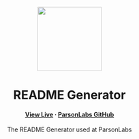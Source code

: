 <p align="center">
  <img src="https://avatars.githubusercontent.com/u/138057124?s=200&v=4" width="150" />
</p>
<h1 align="center">README Generator</h1>

<p align="center">
  
</p>

<h4 align="center">
  <a href="https://readme.parson.dev">View Live</a>
  ·
  <a href="https://github.com/ParsonLabs">ParsonLabs GitHub</a>
</h4>

<p align="center">The README Generator used at ParsonLabs</p>
